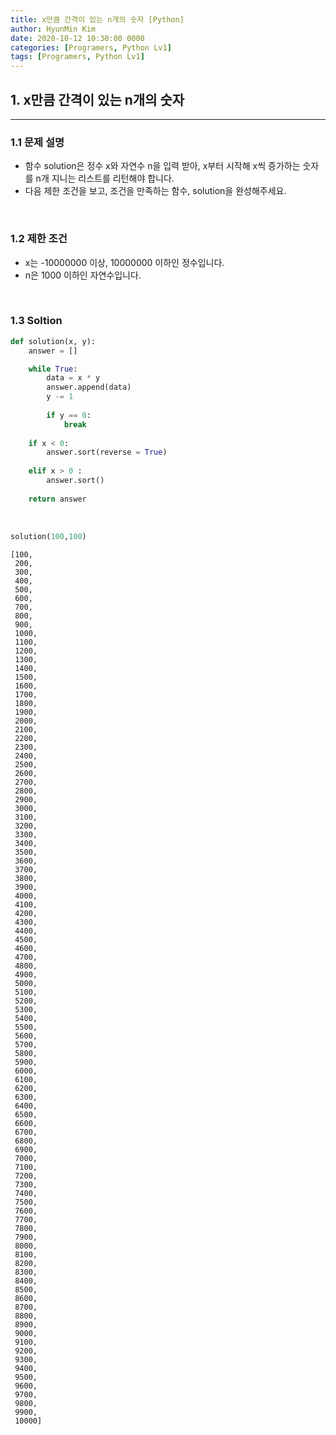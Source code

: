 ```yaml
---
title: x만큼 간격이 있는 n개의 숫자 [Python]
author: HyunMin Kim
date: 2020-10-12 10:30:00 0000
categories: [Programers, Python Lv1]
tags: [Programers, Python Lv1]
---
```


## 1. x만큼 간격이 있는 n개의 숫자
---
### 1.1 문제 설명
- 함수 solution은 정수 x와 자연수 n을 입력 받아, x부터 시작해 x씩 증가하는 숫자를 n개 지니는 리스트를 리턴해야 합니다. 
- 다음 제한 조건을 보고, 조건을 만족하는 함수, solution을 완성해주세요.

<br>

### 1.2 제한 조건
- x는 -10000000 이상, 10000000 이하인 정수입니다.
- n은 1000 이하인 자연수입니다.

<br>

### 1.3 Soltion

```python
def solution(x, y):
    answer = []

    while True:
        data = x * y
        answer.append(data)
        y -= 1
        
        if y == 0:
            break
        
    if x < 0:
        answer.sort(reverse = True)
        
    elif x > 0 :
        answer.sort()
    
    return answer
```

<br>

```python
solution(100,100)
```
    [100,
     200,
     300,
     400,
     500,
     600,
     700,
     800,
     900,
     1000,
     1100,
     1200,
     1300,
     1400,
     1500,
     1600,
     1700,
     1800,
     1900,
     2000,
     2100,
     2200,
     2300,
     2400,
     2500,
     2600,
     2700,
     2800,
     2900,
     3000,
     3100,
     3200,
     3300,
     3400,
     3500,
     3600,
     3700,
     3800,
     3900,
     4000,
     4100,
     4200,
     4300,
     4400,
     4500,
     4600,
     4700,
     4800,
     4900,
     5000,
     5100,
     5200,
     5300,
     5400,
     5500,
     5600,
     5700,
     5800,
     5900,
     6000,
     6100,
     6200,
     6300,
     6400,
     6500,
     6600,
     6700,
     6800,
     6900,
     7000,
     7100,
     7200,
     7300,
     7400,
     7500,
     7600,
     7700,
     7800,
     7900,
     8000,
     8100,
     8200,
     8300,
     8400,
     8500,
     8600,
     8700,
     8800,
     8900,
     9000,
     9100,
     9200,
     9300,
     9400,
     9500,
     9600,
     9700,
     9800,
     9900,
     10000]


